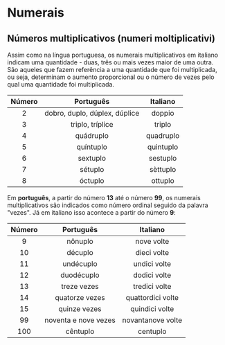 # Numerais

## Números multiplicativos (numeri moltiplicativi)

Assim como na língua portuguesa, os numerais multiplicativos em italiano indicam uma quantidade - duas, três ou mais vezes maior de uma outra. São aqueles que fazem referência a uma quantidade que foi multiplicada, ou seja, determinam o aumento proporcional ou o número de vezes pelo qual uma quantidade foi multiplicada.


Número   | Português                      | Italiano
:------: | :----------------------------: | :--------:
2        | dobro, duplo, dúplex, dúplice  | doppio
3        | triplo, tríplice               | triplo
4        | quádruplo                      | quadruplo
5        | quíntuplo                      | quintuplo
6        | sextuplo                       | sestuplo
7        | sétuplo                        | sèttuplo
8        | óctuplo                        | ottuplo

Em **português**, a partir do número **13** até o número **99**, os numerais multiplicativos são indicados como número ordinal seguido da palavra "vezes". Já em italiano isso acontece a partir do número **9**:

Número   | Português                      | Italiano
:------: | :----------------------------: | :--------:
9        | nônuplo                        | nove volte
10       | décuplo                        | dieci volte
11       | undécuplo                      | undici volte 
12       | duodécuplo                     | dodici volte
13       | treze vezes                    | tredici volte
14       | quatorze vezes                 | quattordici volte
15       | quinze vezes                   | quindici volte
99       | noventa e nove vezes           | novantanove volte
100      | cêntuplo                       | centuplo
